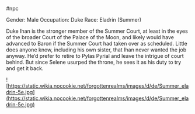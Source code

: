 #npc 

Gender: Male
Occupation: Duke
Race: Eladrin (Summer)

Duke Ihan is the stronger member of the Summer Court, at least in the eyes of the broader Court of the Palace of the Moon, and likely would have advanced to Baron if the Summer Court had taken over as scheduled. Little does anyone know, including his own sister, that Ihan never wanted the job anyway. He’d prefer to retire to Pylas Pyrial and leave the intrigue of court behind. But since Selene usurped the throne, he sees it as his duty to try and get it back.

![https://static.wikia.nocookie.net/forgottenrealms/images/d/de/Summer_eladrin-5e.jpg](https://static.wikia.nocookie.net/forgottenrealms/images/d/de/Summer_eladrin-5e.jpg)




